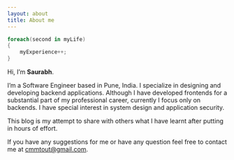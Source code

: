 ```yaml
---
layout: about
title: About me
---
```


~~~csharp
foreach(second in myLife)
{
	myExperience++;
}
~~~

Hi, I’m **Saurabh**.

I’m a Software Engineer based in Pune, India. I specialize in designing and developing backend applications. Although I have developed frontends for a substantial part of my professional career, currently I focus only on backends. I have special interest in system design and application security.

This blog is my attempt to share with others what I have learnt after putting in hours of effort.

If you have any suggestions for me or have any question feel free to contact me at [cmmtout@gmail.com](mailto:cmmtout@gmail.com).